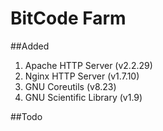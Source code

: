 # BitCode Farm

##Added
1. Apache HTTP Server (v2.2.29)
2. Nginx HTTP Server (v1.7.10)
3. GNU Coreutils (v8.23)
4. GNU Scientific Library (v1.9)




##Todo

